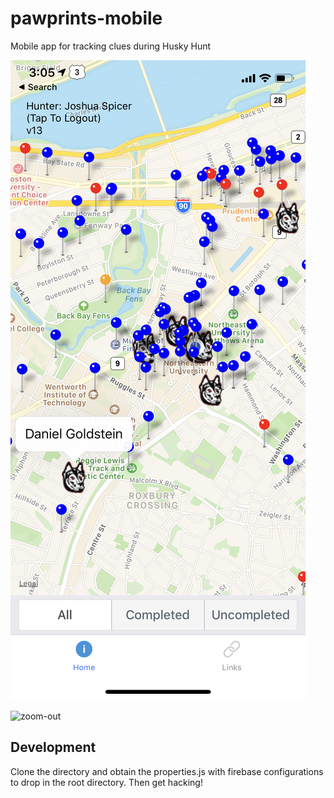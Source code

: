 # pawprints-mobile
Mobile app for tracking clues during Husky Hunt

![zoom-in](/screenshots/zoom-in.PNG)

![zoom-out]('/screenshots/zoom-out.PNG)

## Development
Clone the directory and obtain the properties.js with firebase configurations to drop in the root directory. Then get hacking!
